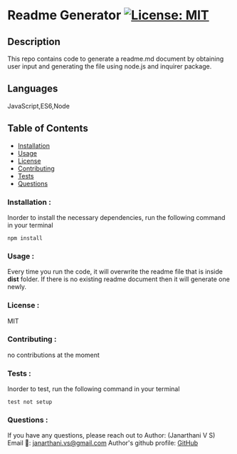
# Readme Generator [![License: MIT](https://img.shields.io/badge/License-MIT-yellow.svg)](https://opensource.org/licenses/MIT)

## Description
This repo contains code to generate a readme.md document by obtaining user input and generating the file using node.js and inquirer package.

## Languages
JavaScript,ES6,Node

## Table of Contents
* [Installation](#Installation)
* [Usage](#Usage)
* [License](#License)
* [Contributing](#Contributing)
* [Tests](#Tests)
* [Questions](#Questions)

### Installation :
Inorder to install the necessary dependencies, run the following command in your terminal

```npm install```

### Usage :
Every time you run the code, it will overwrite the readme file that is inside **dist** folder. If there is no existing readme document then it will generate one newly.

### License :
MIT

### Contributing :
no contributions at the moment

### Tests :
Inorder to test, run the following command in your terminal

```test not setup```

### Questions :
If you have any questions, please reach out to 
Author: (Janarthani V S)
Email 📧: janarthani.vs@gmail.com
Author's github profile: [GitHub](https://github.com/vsjanarthani)
